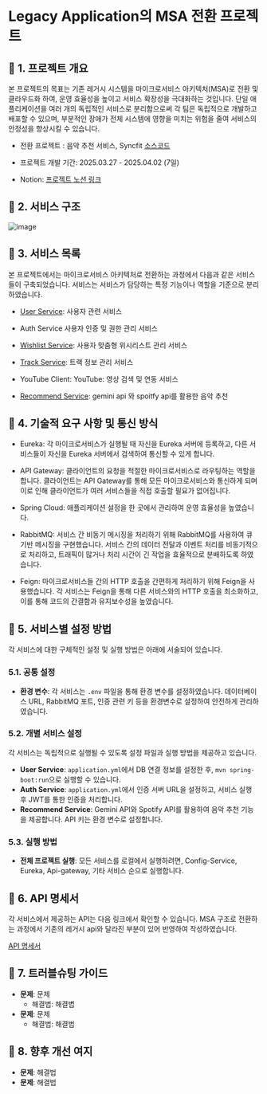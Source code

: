 #  Legacy Application의 MSA 전환 프로젝트


## 🚩 1. 프로젝트 개요

본 프로젝트의 목표는 기존 레거시 시스템을 마이크로서비스 아키텍처(MSA)로 전환 및 클라우드화 하여, 운영 효율성을 높이고 서비스 확장성을 극대화하는 것입니다. 단일 애플리케이션을 여러 개의 독립적인 서비스로 분리함으로써 각 팀은 독립적으로 개발하고 배포할 수 있으며, 부분적인 장애가 전체 시스템에 영향을 미치는 위험을 줄여 서비스의 안정성을 향상시킬 수 있습니다.

- 전환 프로젝트 : 음악 추천 서비스, Syncfit [소스코드](https://)

- 프로젝트 개발 기간: 2025.03.27 - 2025.04.02 (7일)

- Notion: [프로젝트 노션 링크](https://www.notion.so/InspireCamp-10-1c35145985de80e39edef7eff44dda3d)

## 🚩 2. 서비스 구조
![image](https://github.com/user-attachments/assets/45ac807e-2853-4757-8cc7-221251c2a333)



## 🚩 3. 서비스 목록
본 프로젝트에서는 마이크로서비스 아키텍처로 전환하는 과정에서 다음과 같은 서비스들이 구축되었습니다. 
서비스는 서비스가 담당하는 특정 기능이나 역할을 기준으로 분리하였습니다.

- [User Service](https://github.com/syncfit-msa/user-service/blob/develop/README.md): 사용자 관련 서비스

- Auth Service 사용자 인증 및 권한 관리 서비스
 
- [Wishlist Service](https://github.com/syncfit-msa/wishlist-service/blob/wish/sep/README.md): 사용자 맞춤형 위시리스트 관리 서비스

- [Track Service](https://github.com/syncfit-msa/track-service/blob/develop/README.md): 트랙 정보 관리 서비스

- YouTube Client: YouTube: 영상 검색 및 연동 서비스

- [Recommend Service](https://github.com/syncfit-msa/recommend-service/blob/develop/README.md): gemini api 와 spoitfy api를 활용한 음악 추천

## 🚩 4. 기술적 요구 사항 및 통신 방식
- Eureka: 각 마이크로서비스가 실행될 때 자신을 Eureka 서버에 등록하고, 다른 서비스들이 자신을 Eureka 서버에서 검색하여 통신할 수 있게 합니다.
  
- API Gateway: 클라이언트의 요청을 적절한 마이크로서비스로 라우팅하는 역할을 합니다. 클라이언트는 API Gateway를 통해 모든 마이크로서비스와 통신하게 되며 이로 인해 클라이언트가 여러 서비스들을 직접 호출할 필요가 없어집니다.
  
- Spring Cloud: 애플리케이션 설정을 한 곳에서 관리하여 운영 효율성을 높였습니다.

- RabbitMQ: 서비스 간 비동기 메시징을 처리하기 위해 RabbitMQ를 사용하여 큐 기반 메시징을 구현했습니다. 서비스 간의 데이터 전달과 이벤트 처리를 비동기적으로 처리하고, 트래픽이 많거나 처리 시간이 긴 작업을 효율적으로 분배하도록 하였습니다.

- Feign: 마이크로서비스들 간의 HTTP 호출을 간편하게 처리하기 위해 Feign을 사용했습니다. 각 서비스는 Feign을 통해 다른 서비스와의 HTTP 호출을 최소화하고, 이를 통해 코드의 간결함과 유지보수성을 높였습니다.


## 🚩 5. 서비스별 설정 방법

각 서비스에 대한 구체적인 설정 및 실행 방법은 아래에 서술되어 있습니다.

### 5.1. 공통 설정
- **환경 변수**: 각 서비스는 `.env` 파일을 통해 환경 변수를 설정하였습니다. 데이터베이스 URL, RabbitMQ 포트, 인증 관련 키 등을 환경변수로 설정하여 안전하게 관리하였습니다. 

### 5.2. 개별 서비스 설정
각 서비스는 독립적으로 실행될 수 있도록 설정 파일과 실행 방법을 제공하고 있습니다.

- **User Service**: `application.yml`에서 DB 연결 정보를 설정한 후, `mvn spring-boot:run`으로 실행할 수 있습니다.
- **Auth Service**: `application.yml`에서 인증 서버 URL을 설정하고, 서비스 실행 후 JWT를 통한 인증을 처리합니다.
- **Recommend Service**: Gemini API와 Spotify API를 활용하여 음악 추천 기능을 제공합니다. API 키는 환경 변수로 설정합니다.

### 5.3. 실행 방법
- **전체 프로젝트 실행**: 모든 서비스를 로컬에서 실행하려면, Config-Service, Eureka, Api-gateway, 기타 서비스 순으로 실행합니다. 

## 🚩 6. API 명세서
각 서비스에서 제공하는 API는 다음 링크에서 확인할 수 있습니다. MSA 구조로 전환하는 과정에서 기존의 레거시 api와 달라진 부분이 있어 반영하여 작성하였습니다.

[API 명세서](https://www.notion.so/1c35145985de80bbb1bcd92391e07245)

## 🚩 7. 트러블슈팅 가이드
- **문제**: 문제
  - 해결법: 해결볍
- **문제**: 문제
  - 해결법: 해결법

## 🚩 8. 향후 개선 여지
- **문제**: 해결법
- **문제**: 해결법



